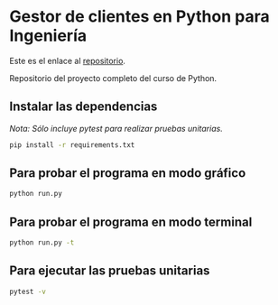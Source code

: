 # Gestor de clientes en Python para Ingeniería

Este es el enlace al [repositorio](https://github.com/Xavitheforce/Gestor_Clientes).

Repositorio del proyecto completo del curso de Python.

## Instalar las dependencias

_Nota: Sólo incluye pytest para realizar pruebas unitarias._

```bash
pip install -r requirements.txt
```

## Para probar el programa en modo gráfico

```bash
python run.py
```

## Para probar el programa en modo terminal

```bash
python run.py -t
```

## Para ejecutar las pruebas unitarias

```bash
pytest -v
```
